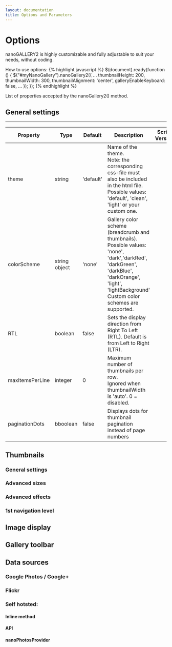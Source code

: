 ```yaml
---
layout: documentation
title: Options and Parameters
---
```


# Options

nanoGALLERY2 is highly customizable and fully adjustable to suit your needs, without coding.  

How to use options:
{% highlight javascript %}
$(document).ready(function () {
  $("#myNanoGallery").nanoGallery2({
    ...
    thumbnailHeight: 200,
    thumbnailWidth: 300,
    thumbnailAlignment: 'center',
    galleryEnableKeyboard: false,
    ...
  });
});
{% endhighlight %}

List of properties accepted by the nanoGallery2() method.   

## General settings

-----

| Property | Type | Default | Description | Script<br>Version |
| ----- | ----- | ----- | ----- | ----- |
| theme | string | 'default' |Name of the theme.<br>Note: the corresponding css-file must also be included in the html file.<br>Possible values: 'default', 'clean', 'light' or your custom one. ||
| colorScheme | string<br>object | 'none' | Gallery color scheme (breadcrumb and thumbnails).<br>Possible values: 'none', 'dark','darkRed', 'darkGreen', 'darkBlue', 'darkOrange', 'light', 'lightBackground'<br>Custom color schemes are supported. ||
| RTL | boolean | false | Sets the display direction from Right To Left (RTL). Default is from Left to Right (LTR). ||
| maxItemsPerLine	| integer |	0	| Maximum number of thumbnails per row.<br> Ignored when thumbnailWidth is 'auto'. 0 = disabled.||
| paginationDots | bboolean | false | Displays dots for thumbnail pagination instead of page numbers ||

## Thumbnails

### General settings


### Advanced sizes

### Advanced effects

### 1st navigation level


## Image display


## Gallery toolbar

## Data sources

### Google Photos / Google+

### Flickr

### Self hotsted:

#### Inline method

#### API

#### nanoPhotosProvider



